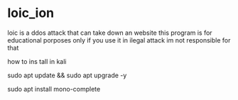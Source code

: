 # loic_ion
loic is a ddos attack that can take down an website this program is for educational porposes only if you use it in ilegal attack im not responsible for that


how to ins tall in kali

sudo apt update && sudo apt upgrade -y

sudo apt install mono-complete
